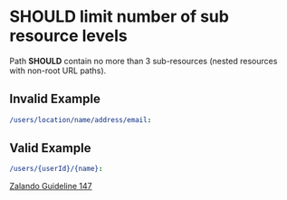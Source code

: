 # **SHOULD** limit number of sub resource levels

Path **SHOULD** contain no more than 3 sub-resources (nested resources with non-root URL paths).

## Invalid Example

```yaml
/users/location/name/address/email:
```

## Valid Example

```yaml
/users/{userId}/{name}:
```

[Zalando Guideline 147][1]

[1]: https://opensource.zalando.com/restful-api-guidelines/#147
